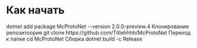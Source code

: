 # Как начать

<tabs>
    <tab title="NuGet">
        <code-block lang="bash">dotnet add package McProtoNet --version 2.0.0-preview.4</code-block>
    </tab>
    <tab title="Сборка из исходного кода">
        <procedure>
        <step>
        Клонирование репозитоория
         <code-block lang="batch">git clone https://github.com/Titlehhhh/McProtoNet</code-block>
        </step>
        <step>
        Переход к папке
        <code-block lang="batch">cd McProtoNet</code-block>
        </step>
        <step>
        Сборка
        <code-block lang="batch">dotnet build -c Release</code-block>
        </step>
        </procedure>       
    </tab>
</tabs>




